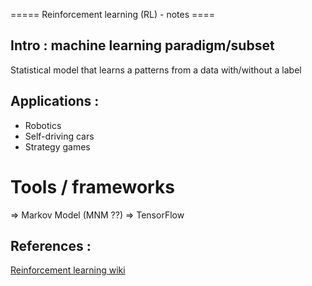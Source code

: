 ===== Reinforcement learning (RL) - notes ====

## Intro : machine learning paradigm/subset

Statistical model that learns a patterns from a data with/without a label

## Applications : 
- Robotics 
- Self-driving cars 
- Strategy games

# Tools / frameworks 
=> Markov Model (MNM  ??)
=> TensorFlow


## References : 

[Reinforcement learning wiki](https://en.wikipedia.org/wiki/Reinforcement_learning)

